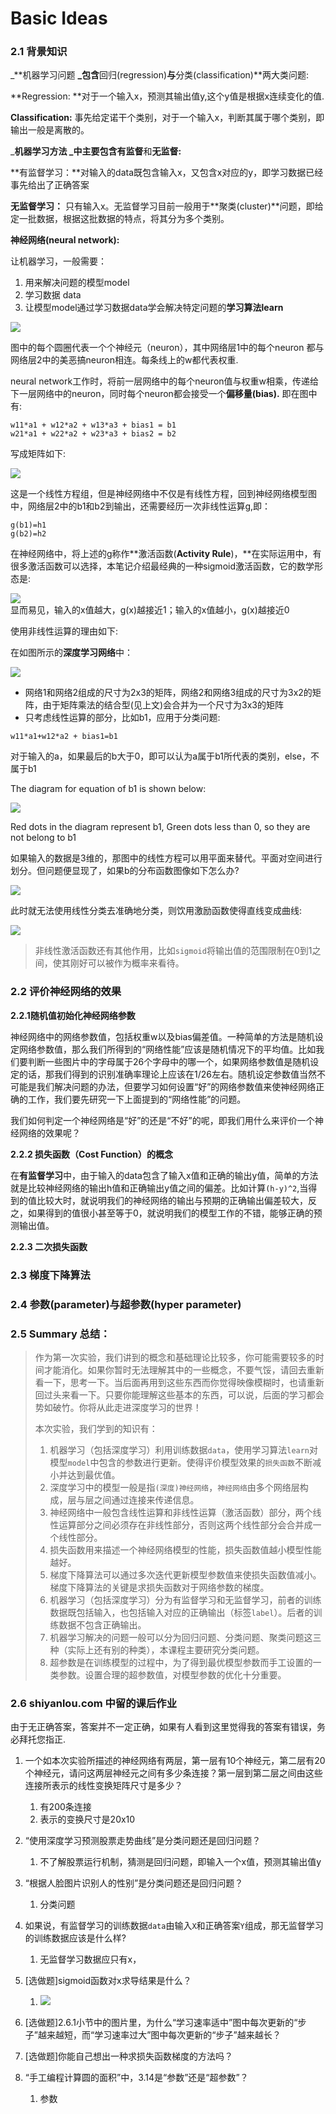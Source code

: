 # Basic Ideas

### 2.1 背景知识

_**机器学习问题 **_包含**回归\(regression\)**与**分类\(classification\)**两大类问题:

**Regression: **对于一个输入x，预测其输出值y,这个y值是根据x连续变化的值.

**Classification:** 事先给定诺干个类别，对于一个输入x，判断其属于哪个类别，即输出一般是离散的。

_**机器学习方法 **_中主要包含**有监督**和**无监督:**

**有监督学习：**对输入的data既包含输入x，又包含x对应的y，即学习数据已经事先给出了正确答案

**无监督学习：** 只有输入x。无监督学习目前一般用于**聚类\(cluster\)**问题，即给定一批数据，根据这批数据的特点，将其分为多个类别。

**神经网络\(neural network\):**

让机器学习，一般需要：

1. 用来解决问题的模型model
2. 学习数据 data
3. 让模型model通过学习数据data学会解决特定问题的**学习算法learn**

![](/assets/import.png)

图中的每个圆圈代表一个个神经元（neuron），其中网络层1中的每个neuron 都与网络层2中的美恶搞neuron相连。每条线上的w都代表权重.

neural network工作时，将前一层网络中的每个neuron值与权重w相乘，传递给下一层网络中的neuron，同时每个neuron都会接受一个**偏移量\(bias\).** 即在图中有:

```
w11*a1 + w12*a2 + w13*a3 + bias1 = b1
w21*a1 + w22*a2 + w23*a3 + bias2 = b2
```

写成矩阵如下:

![](/assets/import.pnghttps:/dn-anything-about-doc.qbox.me/document-uid49570labid2864timestamp1493273775452.png)

这是一个线性方程组，但是神经网络中不仅是有线性方程，回到神经网络模型图中，网络层2中的b1和b2到输出，还需要经历一次非线性运算g,即：

```
g(b1)=h1
g(b2)=h2
```

在神经网络中，将上述的g称作**激活函数\(**Activity Rule**\)，**在实际运用中，有很多激活函数可以选择，本笔记介绍最经典的一种sigmoid激活函数，它的数学形态是:

![](/assets/sigmoid.png)  
显而易见，输入的x值越大，g\(x\)越接近1；输入的x值越小，g\(x\)越接近0

使用非线性运算的理由如下:

在如图所示的**深度学习网络**中：

![](/assets/deep_learning_network.png)

* 网络1和网络2组成的尺寸为2x3的矩阵，网络2和网络3组成的尺寸为3x2的矩阵，由于矩阵乘法的结合型\(见上文\)会合并为一个尺寸为3x3的矩阵
* 只考虑线性运算的部分，比如b1，应用于分类问题:

```
w11*a1+w12*a2 + bias1=b1
```

对于输入的a，如果最后的b大于0，即可以认为a属于b1所代表的类别，else，不属于b1

The diagram for equation of b1 is shown below:

![](/assets/linear_function.png)

Red dots in the diagram represent b1, Green dots less than 0, so they are not belong to b1

如果输入的数据是3维的，那图中的线性方程可以用平面来替代。平面对空间进行划分。但问题便显现了，如果b的分布函数图像如下怎么办?

![](/assets/function_diagram_2.png)

此时就无法使用线性分类去准确地分类，则饮用激励函数使得直线变成曲线:

![](/assets/curve_function.png)

> 非线性激活函数还有其他作用，比如`sigmoid`将输出值的范围限制在0到1之间，使其刚好可以被作为概率来看待。

### 2.2 评价神经网络的效果

**2.2.1随机值初始化神经网络参数**

神经网络中的网络参数值，包括权重w以及bias偏差值。一种简单的方法是随机设定网络参数值，那么我们所得到的“网络性能”应该是随机情况下的平均值。比如我们要判断一些图片中的字母属于26个字母中的哪一个，如果网络参数值是随机设定的话，那我们得到的识别准确率理论上应该在1/26左右。随机设定参数值当然不可能是我们解决问题的办法，但要学习如何设置“好”的网络参数值来使神经网络正确的工作，我们要先研究一下上面提到的“网络性能”的问题。

我们如何判定一个神经网络是“好”的还是“不好”的呢，即我们用什么来评价一个神经网络的效果呢？

**2.2.2 损失函数（Cost Function）的概念**

在**有监督学习**中，由于输入的data包含了输入x值和正确的输出y值，简单的方法就是比较神经网络的输出h值和正确输出y值之间的偏差。比如计算`(h-y)^2`,当得到的值比较大时，就说明我们的神经网络的输出与预期的正确输出偏差较大，反之，如果得到的值很小甚至等于0，就说明我们的模型工作的不错，能够正确的预测输出值。

**2.2.3 二次损失函数**



### 2.3 梯度下降算法

### 2.4 参数\(parameter\)与超参数\(hyper parameter\)

### 2.5 Summary 总结：

> 作为第一次实验，我们讲到的概念和基础理论比较多，你可能需要较多的时间才能消化。如果你暂时无法理解其中的一些概念，不要气馁，请回去重新看一下，思考一下。当后面再用到这些东西而你觉得映像模糊时，也请重新回过头来看一下。只要你能理解这些基本的东西，可以说，后面的学习都会势如破竹。你将从此走进深度学习的世界！
>
> 本次实验，我们学到的知识有：
>
> 1. 机器学习（包括深度学习）利用训练数据`data`，使用学习算法`learn`对模型`model`中包含的参数进行更新。使得评价模型效果的`损失函数`不断减小并达到最优值。
> 2. 深度学习中的模型一般是指`(深度)神经网络`，`神经网络`由多个网络层构成，层与层之间通过连接来传递信息。
> 3. 神经网络中一般包含线性运算和非线性运算（激活函数）部分，两个线性运算部分之间必须存在非线性部分，否则这两个线性部分会合并成一个线性部分。
> 4. 损失函数用来描述一个神经网络模型的性能，损失函数值越小模型性能越好。
> 5. 梯度下降算法可以通过多次迭代更新模型参数值来使损失函数值减小。梯度下降算法的关键是求损失函数对于网络参数的梯度。
> 6. 机器学习（包括深度学习）分为有监督学习和无监督学习，前者的训练数据既包括输入，也包括输入对应的正确输出（标签`label`）。后者的训练数据不包含正确输出。
> 7. 机器学习解决的问题一般可以分为回归问题、分类问题、聚类问题这三种（实际上还有别的种类），本课程主要研究分类问题。
> 8. 超参数是在训练模型的过程中，为了得到最优模型参数而手工设置的一类参数。设置合理的超参数值，对模型参数的优化十分重要。

### 2.6 shiyanlou.com 中留的课后作业

由于无正确答案，答案并不一定正确，如果有人看到这里觉得我的答案有错误，务必拜托您指正.

1. 一个如本次实验所描述的神经网络有两层，第一层有10个神经元，第二层有20个神经元，请问这两层神经元之间有多少条连接？第一层到第二层之间由这些连接所表示的线性变换矩阵尺寸是多少？
   1. 有200条连接
   2. 表示的变换尺寸是20x10
2. “使用深度学习预测股票走势曲线”是分类问题还是回归问题？
   1. 不了解股票运行机制，猜测是回归问题，即输入一个x值，预测其输出值y
3. “根据人脸图片识别人的性别”是分类问题还是回归问题？
   1. 分类问题
4. 如果说，有监督学习的训练数据`data`由输入`X`和正确答案`Y`组成，那无监督学习的训练数据应该是什么样?  
   1. 无监督学习数据应只有x，

5. \[选做题\]sigmoid函数对x求导结果是什么？  
   1. ![](/assets/der_sigmoid.png)

6. \[选做题\]2.6.1小节中的图片里，为什么“学习速率适中”图中每次更新的“步子”越来越短，而“学习速率过大”图中每次更新的“步子”越来越长？
7. \[选做题\]你能自己想出一种求损失函数梯度的方法吗？
8. “手工编程计算圆的面积”中，3.14是“参数”还是“超参数”？

   1. 参数



